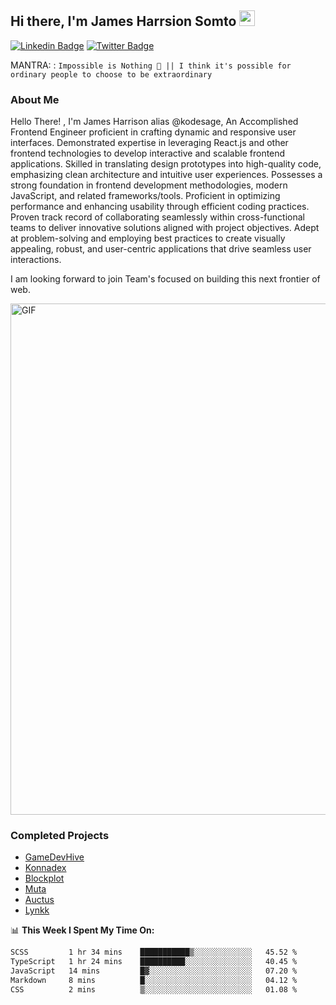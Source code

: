 ## Hi there, I'm James Harrsion Somto <img src="https://media.giphy.com/media/hvRJCLFzcasrR4ia7z/giphy.gif" width="25px">

[![Linkedin Badge](https://img.shields.io/badge/-LinkedIn-0e76a8?style=flat-square&logo=Linkedin&logoColor=white)](https://www.linkedin.com/in/james-harrison-212a66198/)
[![Twitter Badge](https://img.shields.io/badge/-Twitter-00acee?style=flat-square&logo=Twitter&logoColor=white)](https://twitter.com/KodeSage)


MANTRA: : `Impossible is Nothing 🚀 || I think it's possible for ordinary people to choose to be extraordinary`

### About Me

 Hello There! , I'm James Harrison alias @kodesage, An Accomplished Frontend Engineer proficient in crafting dynamic and responsive user interfaces. Demonstrated expertise in leveraging React.js and other frontend technologies to develop interactive and scalable frontend applications. Skilled in translating design prototypes into high-quality code, emphasizing clean architecture and intuitive user experiences. Possesses a strong foundation in frontend development methodologies, modern JavaScript, and related frameworks/tools. Proficient in optimizing performance and enhancing usability through efficient coding practices. Proven track record of collaborating seamlessly within cross-functional teams to deliver innovative solutions aligned with project objectives. Adept at problem-solving and employing best practices to create visually appealing, robust, and user-centric applications that drive seamless user interactions.
 
I am looking forward to join Team's focused on building this next frontier of web.
   
 
 
 <img align="center" alt="GIF" src="https://github.com/Gapur/Gapur/blob/master/coding.gif?raw=true" width="818px" height="818px" />


### Completed Projects 
  - [GameDevHive](https://www.gamedevshive.org/)
  - [Konnadex](https://www.konnadex.com/)
  - [Blockplot](https://www.blockplot.org/)
  - [Muta](https://muta.vercel.app/)
  - [Auctus](https://auctusmagnum.com/)
  - [Lynkk](https://www.lynkk.io/)
 

📊 **This Week I Spent My Time On:**

<!--START_SECTION:waka-->

```txt
SCSS         1 hr 34 mins    ███████████▒░░░░░░░░░░░░░   45.52 %
TypeScript   1 hr 24 mins    ██████████░░░░░░░░░░░░░░░   40.45 %
JavaScript   14 mins         █▓░░░░░░░░░░░░░░░░░░░░░░░   07.20 %
Markdown     8 mins          █░░░░░░░░░░░░░░░░░░░░░░░░   04.12 %
CSS          2 mins          ▒░░░░░░░░░░░░░░░░░░░░░░░░   01.08 %
```

<!--END_SECTION:waka-->
<br />
<br />
<br />






